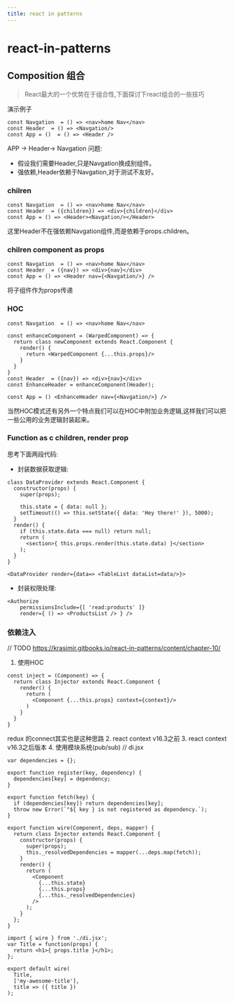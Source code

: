 ```yaml
---
title: react in patterns
---
```


# react-in-patterns
## Composition 组合
> React最大的一个优势在于组合性,下面探讨下react组合的一些技巧

演示例子
```
const Navgation  = () => <nav>home Nav</nav>
const Header  = () => <Navgation/>
const App = ()  = () => <Header />
```
APP -> Header-> Navgation
问题:
- 假设我们需要Header,只是Navgation换成别组件。
- 强依赖,Header依赖于Navgation,对于测试不友好。
### chilren
```
const Navgation  = () => <nav>home Nav</nav>
const Header  = ({children}) => <div>{children}</div>
const App = () => <Header><Navgation/></Header>
```
这里Header不在强依赖Navgation组件,而是依赖于props.children。

### chilren component as props
```
const Navgation  = () => <nav>home Nav</nav>
const Header  = ({nav}) => <div>{nav}</div>
const App = () => <Header nav={<Navgation/>} />
```
将子组件作为props传递

### HOC
```
const Navgation  = () => <nav>home Nav</nav>

const enhanceComponent = (WarpedComponent) => {
  return class newComponent extends React.Component {
    render() {
      return <WarpedComponent {...this.props}/>
    }
  }
}
const Header  = ({nav}) => <div>{nav}</div>
const EnhanceHeader = enhanceComponent(Header);

const App = () <EnhanceHeader nav={<Navgation/>} />
```

当然HOC模式还有另外一个特点我们可以在HOC中附加业务逻辑,这样我们可以把一些公用的业务逻辑封装起来。


### Function as c children, render prop
思考下面两段代码:

- 封装数据获取逻辑:

```
class DataProvider extends React.Component {
  constructor(props) {
    super(props);

    this.state = { data: null };
    setTimeout(() => this.setState({ data: 'Hey there!' }), 5000);
  }
  render() {
    if (this.state.data === null) return null;
    return (
      <section>{ this.props.render(this.state.data) }</section>
    );
  }
}

<DataProvider render={data=> <TableList dataList=data/>}>
```
- 封装权限处理:
```
<Authorize
    permissionsInclude={[ 'read:products' ]}
    render={ () => <ProductsList /> } />
```



### 依赖注入
// TODO https://krasimir.gitbooks.io/react-in-patterns/content/chapter-10/

1. 使用HOC
```
const inject = (Component) => {
  return class Injector extends React.Component {
    render() {
      return (
        <Component {...this.props} context={context}/>
      )
    }    
  }
}
```
redux 的connect其实也是这种思路
2. react context v16.3之前
3. react context v16.3之后版本
4. 使用模块系统(pub/sub)
// di.jsx
```
var dependencies = {};

export function register(key, dependency) {
  dependencies[key] = dependency;
}

export function fetch(key) {
  if (dependencies[key]) return dependencies[key];
  throw new Error(`"${ key } is not registered as dependency.`);
}

export function wire(Component, deps, mapper) {
  return class Injector extends React.Component {
    constructor(props) {
      super(props);
      this._resolvedDependencies = mapper(...deps.map(fetch));
    }
    render() {
      return (
        <Component
          {...this.state}
          {...this.props}
          {...this._resolvedDependencies}
        />
      );
    }
  };
}

import { wire } from './di.jsx';
var Title = function(props) {
  return <h1>{ props.title }</h1>;
};

export default wire(
  Title,
  ['my-awesome-title'],
  title => ({ title })
);
```


